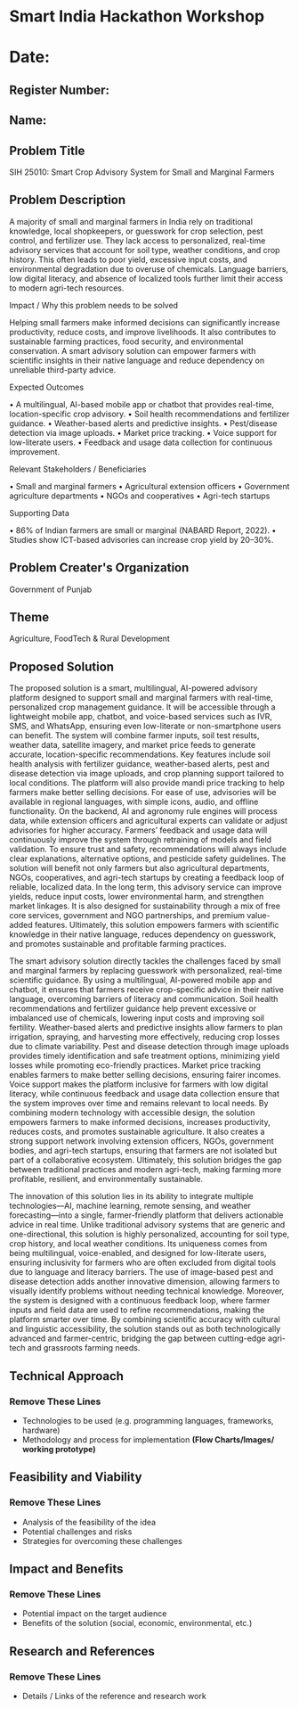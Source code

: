 # Smart India Hackathon Workshop
# Date:
## Register Number:
## Name:
## Problem Title
SIH 25010: Smart Crop Advisory System for Small and Marginal Farmers
## Problem Description
A majority of small and marginal farmers in India rely on traditional knowledge, local shopkeepers, or guesswork for crop selection, pest control, and fertilizer use. They lack access to personalized, real-time advisory services that account for soil type, weather conditions, and crop history. This often leads to poor yield, excessive input costs, and environmental degradation due to overuse of chemicals. Language barriers, low digital literacy, and absence of localized tools further limit their access to modern agri-tech resources.

Impact / Why this problem needs to be solved

Helping small farmers make informed decisions can significantly increase productivity, reduce costs, and improve livelihoods. It also contributes to sustainable farming practices, food security, and environmental conservation. A smart advisory solution can empower farmers with scientific insights in their native language and reduce dependency on unreliable third-party advice.

Expected Outcomes

• A multilingual, AI-based mobile app or chatbot that provides real-time, location-specific crop advisory.
• Soil health recommendations and fertilizer guidance.
• Weather-based alerts and predictive insights.
• Pest/disease detection via image uploads.
• Market price tracking.
• Voice support for low-literate users.
• Feedback and usage data collection for continuous improvement.

Relevant Stakeholders / Beneficiaries

• Small and marginal farmers
• Agricultural extension officers
• Government agriculture departments
• NGOs and cooperatives
• Agri-tech startups

Supporting Data

• 86% of Indian farmers are small or marginal (NABARD Report, 2022).
• Studies show ICT-based advisories can increase crop yield by 20–30%.

## Problem Creater's Organization
Government of Punjab

## Theme
Agriculture, FoodTech & Rural Development

## Proposed Solution
The proposed solution is a smart, multilingual, AI-powered advisory platform designed to support small and marginal farmers with real-time, personalized crop management guidance. It will be accessible through a lightweight mobile app, chatbot, and voice-based services such as IVR, SMS, and WhatsApp, ensuring even low-literate or non-smartphone users can benefit. The system will combine farmer inputs, soil test results, weather data, satellite imagery, and market price feeds to generate accurate, location-specific recommendations. Key features include soil health analysis with fertilizer guidance, weather-based alerts, pest and disease detection via image uploads, and crop planning support tailored to local conditions. The platform will also provide mandi price tracking to help farmers make better selling decisions. For ease of use, advisories will be available in regional languages, with simple icons, audio, and offline functionality. On the backend, AI and agronomy rule engines will process data, while extension officers and agricultural experts can validate or adjust advisories for higher accuracy. Farmers’ feedback and usage data will continuously improve the system through retraining of models and field validation. To ensure trust and safety, recommendations will always include clear explanations, alternative options, and pesticide safety guidelines. The solution will benefit not only farmers but also agricultural departments, NGOs, cooperatives, and agri-tech startups by creating a feedback loop of reliable, localized data. In the long term, this advisory service can improve yields, reduce input costs, lower environmental harm, and strengthen market linkages. It is also designed for sustainability through a mix of free core services, government and NGO partnerships, and premium value-added features. Ultimately, this solution empowers farmers with scientific knowledge in their native language, reduces dependency on guesswork, and promotes sustainable and profitable farming practices.

The smart advisory solution directly tackles the challenges faced by small and marginal farmers by replacing guesswork with personalized, real-time scientific guidance. By using a multilingual, AI-powered mobile app and chatbot, it ensures that farmers receive crop-specific advice in their native language, overcoming barriers of literacy and communication. Soil health recommendations and fertilizer guidance help prevent excessive or imbalanced use of chemicals, lowering input costs and improving soil fertility. Weather-based alerts and predictive insights allow farmers to plan irrigation, spraying, and harvesting more effectively, reducing crop losses due to climate variability. Pest and disease detection through image uploads provides timely identification and safe treatment options, minimizing yield losses while promoting eco-friendly practices. Market price tracking enables farmers to make better selling decisions, ensuring fairer incomes. Voice support makes the platform inclusive for farmers with low digital literacy, while continuous feedback and usage data collection ensure that the system improves over time and remains relevant to local needs. By combining modern technology with accessible design, the solution empowers farmers to make informed decisions, increases productivity, reduces costs, and promotes sustainable agriculture. It also creates a strong support network involving extension officers, NGOs, government bodies, and agri-tech startups, ensuring that farmers are not isolated but part of a collaborative ecosystem. Ultimately, this solution bridges the gap between traditional practices and modern agri-tech, making farming more profitable, resilient, and environmentally sustainable.

The innovation of this solution lies in its ability to integrate multiple technologies—AI, machine learning, remote sensing, and weather forecasting—into a single, farmer-friendly platform that delivers actionable advice in real time. Unlike traditional advisory systems that are generic and one-directional, this solution is highly personalized, accounting for soil type, crop history, and local weather conditions. Its uniqueness comes from being multilingual, voice-enabled, and designed for low-literate users, ensuring inclusivity for farmers who are often excluded from digital tools due to language and literacy barriers. The use of image-based pest and disease detection adds another innovative dimension, allowing farmers to visually identify problems without needing technical knowledge. Moreover, the system is designed with a continuous feedback loop, where farmer inputs and field data are used to refine recommendations, making the platform smarter over time. By combining scientific accuracy with cultural and linguistic accessibility, the solution stands out as both technologically advanced and farmer-centric, bridging the gap between cutting-edge agri-tech and grassroots farming needs.


## Technical Approach
<h3>Remove These Lines</h3>
<ul><li>Technologies to be used (e.g. programming languages, frameworks, hardware)
</li>
<li>Methodology and process for implementation <b>(Flow Charts/Images/ working prototype)</b></li></ul>

## Feasibility and Viability
<h3>Remove These Lines</h3>
<ul><li>Analysis of the feasibility of the idea</li>
<li>Potential challenges and risks</li>
<li>Strategies for overcoming these challenges</li></ul>

## Impact and Benefits
<h3>Remove These Lines</h3>
<ul><li>Potential impact on the target audience</li>
<li>Benefits of the solution (social, economic, environmental, etc.)</li></ul>

## Research and References
<h3>Remove These Lines</h3>
<ul><li>Details / Links of the reference and research work</li></ul>
